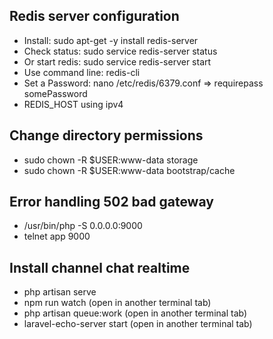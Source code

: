 ## Redis server configuration
- Install: sudo apt-get -y install redis-server
- Check status: sudo service redis-server status
- Or start redis: sudo service redis-server start
- Use command line: redis-cli
- Set a Password: nano /etc/redis/6379.conf => requirepass somePassword
- REDIS_HOST using ipv4

## Change directory permissions
- sudo chown -R $USER:www-data storage
- sudo chown -R $USER:www-data bootstrap/cache

## Error handling 502 bad gateway
- /usr/bin/php -S 0.0.0.0:9000
- telnet app 9000

## Install channel chat realtime
- php artisan serve
- npm run watch (open in another terminal tab)
- php artisan queue:work (open in another terminal tab)
- laravel-echo-server start (open in another terminal tab)
